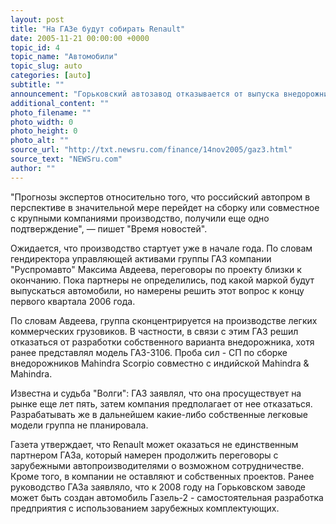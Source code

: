 ```yaml
---
layout: post
title: "На ГАЗе будут собирать Renault"
date: 2005-11-21 00:00:00 +0000
topic_id: 4
topic_name: "Автомобили"
topic_slug: auto
categories: [auto]
subtitle: ""
announcement: "Горьковский автозавод отказывается от выпуска внедорожников и легковушек в пользу грузовиков. Группа ГАЗ, созданная на основе Горьковского автозавода и машиностроительных заводов \"Базового элемента\", решила запустить в будущем году совместную с европейским Renault Truks (входит в шведский машиностроительный концерн Volvo AB) сборку среднетоннажных грузовиков."
additional_content: ""
photo_filename: ""
photo_width: 0
photo_height: 0
photo_alt: ""
source_url: "http://txt.newsru.com/finance/14nov2005/gaz3.html"
source_text: "NEWSru.com"
author: ""
---
```

"Прогнозы экспертов относительно того, что российский автопром в перспективе в значительной мере перейдет на сборку или совместное с крупными компаниями производство, получили еще одно подтверждение", &mdash; пишет "Время новостей".

Ожидается, что производство стартует уже в начале года. По словам гендиректора управляющей активами группы ГАЗ компании "Руспромавто" Максима Авдеева, переговоры по проекту близки к окончанию. Пока партнеры не определились, под какой маркой будут выпускаться автомобили, но намерены решить этот вопрос к концу первого квартала 2006 года.

По словам Авдеева, группа сконцентрируется на производстве легких коммерческих грузовиков. В частности, в связи с этим ГАЗ решил отказаться от разработки собственного варианта внедорожника, хотя ранее представлял модель ГАЗ-3106. Проба сил - СП по сборке внедорожников Mahindra Scorpio совместно с индийской Mahindra & Mahindra.

Известна и судьба "Волги": ГАЗ заявлял, что она просуществует на рынке еще лет пять, затем компания предполагает от нее отказаться. Разрабатывать же в дальнейшем какие-либо собственные легковые модели группа не планировала.

Газета утверждает, что Renault может оказаться не единственным партнером ГАЗа, который намерен продолжить переговоры с зарубежными автопроизводителями о возможном сотрудничестве. Кроме того, в компании не оставляют и собственных проектов. Ранее руководство ГАЗа заявляло, что к 2008 году на Горьковском заводе может быть создан автомобиль Газель-2 - самостоятельная разработка предприятия с использованием зарубежных комплектующих.
